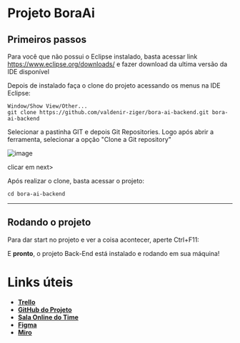 
# **Projeto BoraAi**
## **Primeiros passos**

Para você que não possui o Eclipse instalado, basta acessar link https://www.eclipse.org/downloads/ e fazer download da ultima versão da IDE disponível

Depois de instalado faça o clone do projeto acessando os menus na IDE Eclipse:

```
Window/Show View/Other...
git clone https://github.com/valdenir-ziger/bora-ai-backend.git bora-ai-backend
```
Selecionar a pastinha GIT e depois Git Repositories.
Logo após abrir a ferramenta, selecionar a opção "Clone a Git repository"

![image](https://user-images.githubusercontent.com/95504751/174644834-209802fa-87dd-426a-91af-ca2f1e65abdf.png)

 clicar em next>

Após realizar o clone, basta acessar o projeto:

```
cd bora-ai-backend
```
***
## **Rodando o projeto**
Para dar start no projeto e ver a coisa acontecer, aperte Ctrl+F11:

E **pronto**, o projeto Back-End está instalado e rodando em sua máquina!

# **Links úteis**
* [**Trello**](https://trello.com/projetoboraai/boards)
* [**GitHub do Projeto**](https://github.com/valdenir-ziger/bora-ai-backend)
* [**Sala Online do Time**](https://meet.google.com/gmn-hxop-shu)
* [**Figma**](https://www.figma.com/file/cvr8MMwPmnTOWWkYE7opfO/Untitled?node-id=0%3A1)
* [**Miro**](https://miro.com/welcomeonboard/VDZ3RzFJbDQyWURaOG1WY0tLaTBuMDZKQktJZm1ESnA2ZVdUelZXbzg4c2t4dnlHY1plM3JHOXV4OWVqbUR0VHwzMDc0NDU3MzU1NDAxODg2NjE4?invite_link_id=17879983983)
